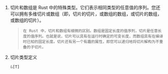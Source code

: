 1. 切片和数组是 Rust 中的特殊类型。它们表示相同类型的任意值的序列。您还可以拥有多维切片或数组（即，切片的切片，或数组的数组，或切片的数组，或数组的切片）。

   >`在 Rust 中，切片和数组有细微的区别。数组是固定长度的值序列，切片是任意长度的值序列。也就是说，切片可以具有在运行时确定的可变长度，而数组具有在编译时已知的固定长度。切片还有另一个有趣的属性，即您可以递归地将切片解构为不重叠的子切片。`

2. 切片类型定义

    ```rust
    &[T]
    ```